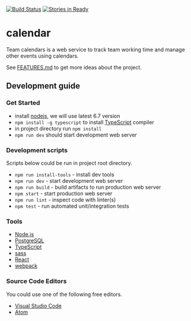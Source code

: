 [![Build Status](https://travis-ci.org/edu-xored/calendar.svg?branch=master)](https://travis-ci.org/edu-xored/calendar)
[![Stories in Ready](https://badge.waffle.io/edu-xored/calendar.svg?label=ready&title=Ready)](http://waffle.io/edu-xored/calendar)

# calendar
Team calendars is a web service to track team working time and manage other events using calendars.

See [FEATURES.md](FEATURES.md) to get more ideas about the project.

## Development guide

### Get Started

* install [nodejs](https://nodejs.org/en/), we will use latest 6.7 version
* `npm install -g typescript` to install [TypeScript](https://www.typescriptlang.org/) compiler   
* in project directory run `npm install`
* `npm run dev` should start development web server

### Development scripts

Scripts below could be run in project root directory.

* `npm run install-tools` - install dev tools
* `npm run dev` - start development web server
* `npm run build` - build artifacts to run production web server
* `npm start` - start production web server
* `npm run lint` - inspect code with linter(s)
* `npm test` - run automated unit/integration tests

### Tools

* [Node.js](http://nodejs.org/)
* [PostgreSQL](https://www.postgresql.org/)
* [TypeScript](https://www.typescriptlang.org/)
* [sass](http://sass-lang.com/)
* [React](https://facebook.github.io/react/)
* [webpack](https://webpack.github.io/)

### Source Code Editors

You could use one of the following free editors. 

* [Visual Studio Code](https://code.visualstudio.com)
* [Atom](https://atom.io/)
